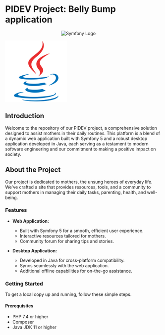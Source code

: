 # PIDEV Project: Belly Bump application

<p align="center">
  <img src="https://symfony.com/logos/symfony_black_03.png?v=5" width="200" title="Symfony Logo" alt="Symfony Logo">
  &nbsp; &nbsp; &nbsp; &nbsp;

 <img src="https://raw.githubusercontent.com/devicons/devicon/master/icons/java/java-original.svg" alt="java" width="200" > &nbsp; &nbsp; &nbsp; &nbsp;
</p>


## Introduction

Welcome to the repository of our PIDEV project, a comprehensive solution designed to assist mothers in their daily routines. This platform is a blend of a dynamic web application built with Symfony 5 and a robust desktop application developed in Java, each serving as a testament to modern software engineering and our commitment to making a positive impact on society.

## About the Project

Our project is dedicated to mothers, the unsung heroes of everyday life. We've crafted a site that provides resources, tools, and a community to support mothers in managing their daily tasks, parenting, health, and well-being.

### Features

- **Web Application:**
  - Built with Symfony 5 for a smooth, efficient user experience.
  - Interactive resources tailored for mothers.
  - Community forum for sharing tips and stories.

- **Desktop Application:**
  - Developed in Java for cross-platform compatibility.
  - Syncs seamlessly with the web application.
  - Additional offline capabilities for on-the-go assistance.

### Getting Started

To get a local copy up and running, follow these simple steps.

#### Prerequisites

- PHP 7.4 or higher
- Composer
- Java JDK 11 or higher


